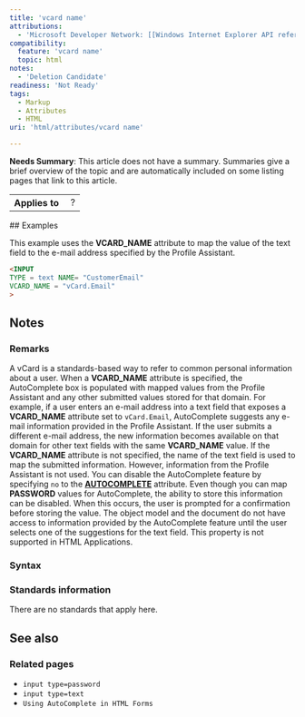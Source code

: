 ```yaml
---
title: 'vcard name'
attributions:
  - 'Microsoft Developer Network: [[Windows Internet Explorer API reference](http://msdn.microsoft.com/en-us/library/ie/hh828809%28v=vs.85%29.aspx) Article]'
compatibility:
  feature: 'vcard name'
  topic: html
notes:
  - 'Deletion Candidate'
readiness: 'Not Ready'
tags:
  - Markup
  - Attributes
  - HTML
uri: 'html/attributes/vcard name'

---
```

**Needs Summary**: This article does not have a summary. Summaries give a brief overview of the topic and are automatically included on some listing pages that link to this article.

<table class="wikitable">
<tr>
<th>
Applies to

</th>
<td>
 ?

</td>
</tr>
</table>
## Examples

This example uses the **VCARD\_NAME** attribute to map the value of the text field to the e-mail address specified by the Profile Assistant.

``` html
<INPUT
TYPE = text NAME= "CustomerEmail"
VCARD_NAME = "vCard.Email"
>
```

## Notes

### Remarks

A vCard is a standards-based way to refer to common personal information about a user. When a **VCARD\_NAME** attribute is specified, the AutoComplete box is populated with mapped values from the Profile Assistant and any other submitted values stored for that domain. For example, if a user enters an e-mail address into a text field that exposes a **VCARD\_NAME** attribute set to `vCard.Email`, AutoComplete suggests any e-mail information provided in the Profile Assistant. If the user submits a different e-mail address, the new information becomes available on that domain for other text fields with the same **VCARD\_NAME** value. If the **VCARD\_NAME** attribute is not specified, the name of the text field is used to map the submitted information. However, information from the Profile Assistant is not used. You can disable the AutoComplete feature by specifying `no` to the [**AUTOCOMPLETE**](/html/attributes/autocomplete) attribute. Even though you can map **PASSWORD** values for AutoComplete, the ability to store this information can be disabled. When this occurs, the user is prompted for a confirmation before storing the value. The object model and the document do not have access to information provided by the AutoComplete feature until the user selects one of the suggestions for the text field. This property is not supported in HTML Applications.

### Syntax

### Standards information

There are no standards that apply here.

## See also

### Related pages

-   `input type=password`
-   `input type=text`
-   `Using AutoComplete in HTML Forms`

